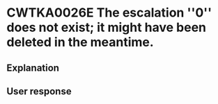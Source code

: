 # CWTKA0026E The escalation ''0'' does not exist; it might have been deleted in the meantime.

## Explanation

## User response